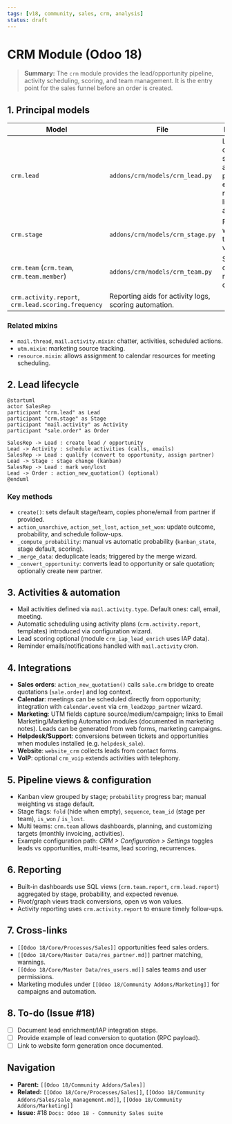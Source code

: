 ```yaml
---
tags: [v18, community, sales, crm, analysis]
status: draft
---
```


# CRM Module (Odoo 18)

> **Summary:** The `crm` module provides the lead/opportunity pipeline, activity scheduling, scoring, and team management. It is the entry point for the sales funnel before an order is created.

## 1. Principal models

| Model | File | Responsibilities |
|-------|------|------------------|
| `crm.lead` | `addons/crm/models/crm_lead.py` | Lead/opportunity object. Handles stages, team assignment, probability, expected revenue, partner linking, mail activity.
| `crm.stage` | `addons/crm/models/crm_stage.py` | Pipeline stages with sequences, team-specific visibility.
| `crm.team` (`crm.team`, `crm.team.member`) | `addons/crm/models/crm_team.py` | Sales teams, dashboards, member configuration.
| `crm.activity.report`, `crm.lead.scoring.frequency` | Reporting aids for activity logs, scoring automation.

### Related mixins
- `mail.thread`, `mail.activity.mixin`: chatter, activities, scheduled actions.
- `utm.mixin`: marketing source tracking.
- `resource.mixin`: allows assignment to calendar resources for meeting scheduling.

## 2. Lead lifecycle

```plantuml
@startuml
actor SalesRep
participant "crm.lead" as Lead
participant "crm.stage" as Stage
participant "mail.activity" as Activity
participant "sale.order" as Order

SalesRep -> Lead : create lead / opportunity
Lead -> Activity : schedule activities (calls, emails)
SalesRep -> Lead : qualify (convert to opportunity, assign partner)
Lead -> Stage : stage change (kanban)
SalesRep -> Lead : mark won/lost
Lead -> Order : action_new_quotation() (optional)
@enduml
```

### Key methods
- `create()`: sets default stage/team, copies phone/email from partner if provided.
- `action_unarchive`, `action_set_lost`, `action_set_won`: update outcome, probability, and schedule follow-ups.
- `_compute_probability`: manual vs automatic probability (`kanban_state`, stage default, scoring).
- `_merge_data`: deduplicate leads; triggered by the merge wizard.
- `_convert_opportunity`: converts lead to opportunity or sale quotation; optionally create new partner.

## 3. Activities & automation
- Mail activities defined via `mail.activity.type`. Default ones: call, email, meeting.
- Automatic scheduling using activity plans (`crm.activity.report`, templates) introduced via configuration wizard.
- Lead scoring optional (module `crm_iap_lead_enrich` uses IAP data).
- Reminder emails/notifications handled with `mail.activity` cron.

## 4. Integrations
- **Sales orders**: `action_new_quotation()` calls `sale.crm` bridge to create quotations (`sale.order`) and log context.
- **Calendar**: meetings can be scheduled directly from opportunity; integration with `calendar.event` via `crm_lead2opp_partner` wizard.
- **Marketing**: UTM fields capture source/medium/campaign; links to Email Marketing/Marketing Automation modules (documented in marketing notes). Leads can be generated from web forms, marketing campaigns.
- **Helpdesk/Support**: conversions between tickets and opportunities when modules installed (e.g. `helpdesk_sale`).
- **Website**: `website_crm` collects leads from contact forms.
- **VoIP**: optional `crm_voip` extends activities with telephony.

## 5. Pipeline views & configuration
- Kanban view grouped by stage; `probability` progress bar; manual weighting vs stage default.
- Stage flags: `fold` (hide when empty), `sequence`, `team_id` (stage per team), `is_won` / `is_lost`.
- Multi teams: `crm.team` allows dashboards, planning, and customizing targets (monthly invoicing, activities).
- Example configuration path: _CRM > Configuration > Settings_ toggles leads vs opportunities, multi-teams, lead scoring, recurrences.

## 6. Reporting
- Built-in dashboards use SQL views (`crm.team.report`, `crm.lead.report`) aggregated by stage, probability, and expected revenue.
- Pivot/graph views track conversions, open vs won values.
- Activity reporting uses `crm.activity.report` to ensure timely follow-ups.

## 7. Cross-links
- `[[Odoo 18/Core/Processes/Sales]]`  opportunities feed sales orders.
- `[[Odoo 18/Core/Master Data/res_partner.md]]`  partner matching, warnings.
- `[[Odoo 18/Core/Master Data/res_users.md]]`  sales teams and user permissions.
- Marketing modules under `[[Odoo 18/Community Addons/Marketing]]` for campaigns and automation.

## 8. To-do (Issue #18)
- [ ] Document lead enrichment/IAP integration steps.
- [ ] Provide example of lead conversion to quotation (RPC payload).
- [ ] Link to website form generation once documented.

## Navigation
- **Parent:** `[[Odoo 18/Community Addons/Sales]]`
- **Related:** `[[Odoo 18/Core/Processes/Sales]]`, `[[Odoo 18/Community Addons/Sales/sale_management.md]]`, `[[Odoo 18/Community Addons/Marketing]]`
- **Issue:** #18 `Docs: Odoo 18 - Community Sales suite`
